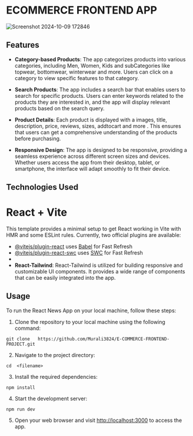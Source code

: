 # ECOMMERCE FRONTEND APP

![Screenshot 2024-10-09 172846](https://github.com/user-attachments/assets/29d206cc-8ced-4990-80d9-a433d28a0088)

## Features


- **Category-based Products**: The app categorizes products into various categories, including Men, Women, Kids and subCategories like topwear, bottomwear, winterwear and more. Users can click on a category to view specific features to that category.


- **Search Products**: The app includes a search bar that enables users to search for specific products. Users can enter keywords related to the products they are interested in, and the app will display relevant products based on the search query.


- **Product Details**: Each product is displayed with a images, title, description, price, reviews, sizes, addtocart and more . This ensures that users can get a comprehensive understanding of the products before purchasing.


- **Responsive Design**: The app is designed to be responsive, providing a seamless experience across different screen sizes and devices. Whether users access the app from their desktop, tablet, or smartphone, the interface will adapt smoothly to fit their device.


## Technologies Used


# React + Vite
This template provides a minimal setup to get React working in Vite with HMR and some ESLint rules.
Currently, two official plugins are available:
- [@vitejs/plugin-react](https://github.com/vitejs/vite-plugin-react/blob/main/packages/plugin-react/README.md) uses [Babel](https://babeljs.io/) for Fast Refresh
- [@vitejs/plugin-react-swc](https://github.com/vitejs/vite-plugin-react-swc) uses [SWC](https://swc.rs/) for Fast Refresh
-
- **React-Tailwind**: React-Tailwind is utilized for building responsive and customizable UI components. It provides a wide range of components that can be easily integrated into the app.




## Usage


To run the React News App on your local machine, follow these steps:


1. Clone the repository to your local machine using the following command:


```
git clone   https://github.com/Murali3824/E-COMMERCE-FRONTEND-PROJECT.git
```


2. Navigate to the project directory:


```
cd  <filename>
```


3. Install the required dependencies:


```
npm install
```


4. Start the development server:


```
npm run dev
```


5. Open your web browser and visit [http://localhost:3000](http://localhost:3000) to access the app.









